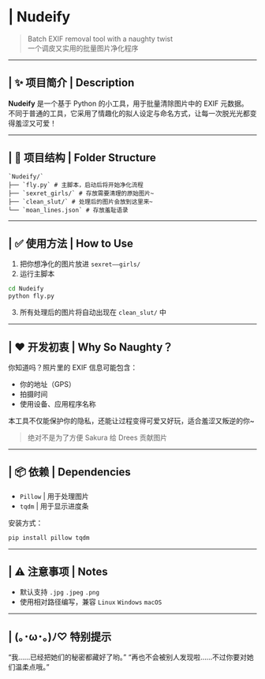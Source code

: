 # | Nudeify

> Batch EXIF removal tool with a naughty twist  
> 一个调皮又实用的批量图片净化程序

---

## | ✨ 项目简介 | Description

**Nudeify** 是一个基于 Python 的小工具，用于批量清除图片中的 EXIF 元数据。  
不同于普通的工具，它采用了情趣化的拟人设定与命名方式，让每一次脱光光都变得羞涩又可爱！

---

## | 📁 项目结构 | Folder Structure

```
`Nudeify/`
├── `fly.py` # 主脚本，启动后将开始净化流程
├── `sexret_girls/` # 存放需要清理的原始图片~
├── `clean_slut/` # 处理后的图片会放到这里来~
└── `moan_lines.json` # 存放羞耻语录
```

---

## | ✅ 使用方法 | How to Use

1. 把你想净化的图片放进 `sexret——girls/`
2. 运行主脚本

```bash
cd Nudeify
python fly.py
```

3. 所有处理后的图片将自动出现在 `clean_slut/` 中

---

## | ❤️  开发初衷 | Why So Naughty？

你知道吗？照片里的 EXIF 信息可能包含：

- 你的地址（GPS）
- 拍摄时间
- 使用设备、应用程序名称

本工具不仅能保护你的隐私，还能让过程变得可爱又好玩，适合羞涩又叛逆的你~

> 绝对不是为了方便 Sakura 给 Drees 贡献图片

---

## | 📦 依赖 | Dependencies

- `Pillow` | 用于处理图片
- `tqdm` | 用于显示进度条

安装方式：

```bash
pip install pillow tqdm
```

---

## | ⚠️ 注意事项 | Notes

- 默认支持 `.jpg` `.jpeg` `.png`
- 使用相对路径编写，兼容 `Linux` `Windows` `macOS`

---

## | (｡･ω･｡)ﾉ♡ 特别提示

“我……已经把她们的秘密都藏好了哟。”
“再也不会被别人发现啦……不过你要对她们温柔点哦。”
